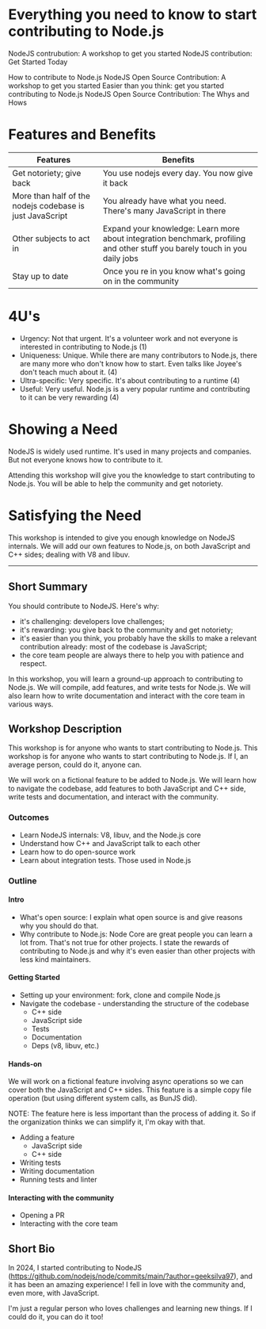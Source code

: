 # Everything you need to know to start contributing to Node.js

NodeJS contrubution: A workshop to get you started
NodeJS contribution: Get Started Today

How to contribute to Node.js
NodeJS Open Source Contribution: A workshop to get you started
Easier than you think: get you started contributing to Node.js
NodeJS Open Source Contribution: The Whys and Hows

# Features and Benefits

| Features | Benefits |
| --- | --- |
| Get notoriety; give back | You use nodejs every day. You now give it back |
| More than half of the nodejs codebase is just JavaScript | You already have what you need. There's many JavaScript in there|
| Other subjects to act in | Expand your knowledge: Learn more about integration benchmark, profiling and other stuff you barely touch in you daily jobs |
| Stay up to date | Once you re in you know what's going on in the community |

# 4U's

- Urgency: Not that urgent. It's a volunteer work and not everyone is interested in contributing to Node.js (1)
- Uniqueness: Unique. While there are many contributors to Node.js, there are many more who don't know how to start.
    Even talks like Joyee's don't teach much about it. (4)
- Ultra-specific: Very specific. It's about contributing to a runtime (4)
- Useful: Very useful. Node.js is a very popular runtime and contributing to it can be very rewarding (4)

# Showing a Need

NodeJS is widely used runtime. It's used in many projects and companies. But not everyone knows how to contribute to it.

Attending this workshop will give you the knowledge to start contributing to Node.js. You will be able to help the
community and get notoriety.

# Satisfying the Need

This workshop is intended to give you enough knowledge on NodeJS internals. We will add our own features to Node.js, on
both JavaScript and C++ sides; dealing with V8 and libuv.

---

## Short Summary

You should contribute to NodeJS. Here's why:

- it's challenging: developers love challenges;
- it's rewarding: you give back to the community and get notoriety;
- it's easier than you think, you probably have the skills to make a relevant contribution already: most of the codebase is JavaScript;
- the core team people are always there to help you with patience and respect.

In this workshop, you will learn a ground-up approach to contributing to Node.js. We will compile, add features, and write tests for Node.js. We will also learn how to write documentation and interact with the core team in various ways.

## Workshop Description

This workshop is for anyone who wants to start contributing to Node.js. This workshop is for anyone who wants to start contributing to Node.js. If I, an average person, could do it, anyone can.

We will work on a fictional feature to be added to Node.js. We will learn how to navigate the codebase, add features to both JavaScript and C++ side, write tests and documentation, and interact with the community.

### Outcomes

- Learn NodeJS internals: V8, libuv, and the Node.js core
- Understand how C++ and JavaScript talk to each other
- Learn how to do open-source work
- Learn about integration tests. Those used in Node.js

### Outline

#### Intro

- What's open source: I explain what open source is and give reasons why you should do that.
- Why contribute to Node.js: Node Core are great people you can learn a lot from. That's not true for other projects. I state the rewards of contributing to Node.js and why it's even easier than other projects with less kind maintainers.

#### Getting Started

- Setting up your environment: fork, clone and compile Node.js
- Navigate the codebase - understanding the structure of the codebase
    - C++ side
    - JavaScript side
    - Tests
    - Documentation
    - Deps (v8, libuv, etc.)

#### Hands-on

We will work on a fictional feature involving async operations so we can cover both the JavaScript and C++ sides. This feature is a simple copy file operation (but using different system calls, as BunJS did).

NOTE: The feature here is less important than the process of adding it. So if the organization thinks we can simplify it, I'm okay with that.

- Adding a feature
    - JavaScript side
    - C++ side
- Writing tests
- Writing documentation
- Running tests and linter

#### Interacting with the community

- Opening a PR
- Interacting with the core team


## Short Bio

In 2024, I started contributing to NodeJS (https://github.com/nodejs/node/commits/main/?author=geeksilva97), and it has been an amazing experience! I fell in love with the community and, even more, with JavaScript.

I'm just a regular person who loves challenges and learning new things. If I could do it, you can do it too!
